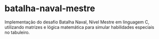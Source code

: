# batalha-naval-mestre
Implementação do desafio Batalha Naval, Nível Mestre em linguagem C, utilizando matrizes e lógica matemática para simular habilidades especiais no tabuleiro.
